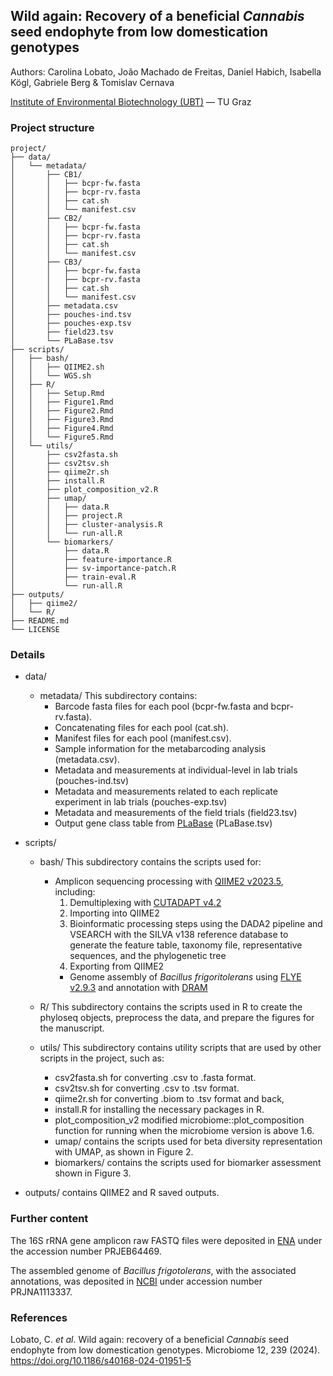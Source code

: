## Wild again: Recovery of a beneficial *Cannabis* seed endophyte from low domestication genotypes
Authors: Carolina Lobato, João Machado de Freitas, Daniel Habich, Isabella Kögl, Gabriele Berg & Tomislav Cernava

[Institute of Environmental Biotechnology (UBT)](https://www.tugraz.at/institute/ubt/home/) — TU Graz


### Project structure
```text
project/
├── data/
│   └── metadata/
│       ├── CB1/
│       │   ├── bcpr-fw.fasta
│       │   ├── bcpr-rv.fasta
│       │   ├── cat.sh
│       │   └── manifest.csv
│       ├── CB2/
│       │   ├── bcpr-fw.fasta
│       │   ├── bcpr-rv.fasta
│       │   ├── cat.sh
│       │   └── manifest.csv
│       ├── CB3/
│       │   ├── bcpr-fw.fasta
│       │   ├── bcpr-rv.fasta
│       │   ├── cat.sh
│       │   └── manifest.csv
│       ├── metadata.csv
│       ├── pouches-ind.tsv
│       ├── pouches-exp.tsv
│       ├── field23.tsv
│       └── PLaBase.tsv
├── scripts/
│   ├── bash/
│   │   ├── QIIME2.sh
│   │   └── WGS.sh
│   ├── R/
│   │   ├── Setup.Rmd
│   │   ├── Figure1.Rmd
│   │   ├── Figure2.Rmd
│   │   ├── Figure3.Rmd
│   │   ├── Figure4.Rmd
│   │   └── Figure5.Rmd
│   └── utils/
│       ├── csv2fasta.sh
│       ├── csv2tsv.sh
│       ├── qiime2r.sh
│       ├── install.R
│       ├── plot_composition_v2.R
│       ├── umap/
│       │   ├── data.R
│       │   ├── project.R
│       │   ├── cluster-analysis.R
│       │   └── run-all.R
│       └── biomarkers/
│           ├── data.R
│           ├── feature-importance.R
│           ├── sv-importance-patch.R
│           ├── train-eval.R 
│           └── run-all.R
├── outputs/
│   ├── qiime2/
│   └── R/
├── README.md
└── LICENSE
```

### Details   
- data/
  - metadata/  This subdirectory contains:
      - Barcode fasta files for each pool (bcpr-fw.fasta and bcpr-rv.fasta).
      - Concatenating files for each pool (cat.sh).
      - Manifest files for each pool (manifest.csv).
      - Sample information for the metabarcoding analysis (metadata.csv).
      - Metadata and measurements at individual-level in lab trials (pouches-ind.tsv)
      - Metadata and measurements related to each replicate experiment in lab trials (pouches-exp.tsv)
      - Metadata and measurements of the field trials (field23.tsv)
      - Output gene class table from [PLaBase](https://plabase.cs.uni-tuebingen.de/pb/plabase.php) (PLaBase.tsv)

- scripts/
  - bash/  This subdirectory contains the scripts used for:
    - Amplicon sequencing processing with [QIIME2 v2023.5](https://qiime2.org/), including:
      1. Demultiplexing with [CUTADAPT v4.2](https://github.com/marcelm/cutadapt)
      2. Importing into QIIME2
      3. Bioinformatic processing steps using the DADA2 pipeline and VSEARCH with the SILVA v138 reference database to generate the feature table, taxonomy file, representative sequences, and the phylogenetic tree
      4. Exporting from QIIME2
      - Genome assembly of *Bacillus frigoritolerans* using [FLYE v2.9.3](https://github.com/mikolmogorov/Flye) and annotation with [DRAM](https://github.com/WrightonLabCSU/DRAM)
    
  - R/  This subdirectory contains the scripts used in R to create the phyloseq objects, preprocess the data, and prepare the figures for the manuscript.
    
  -  utils/  This subdirectory contains utility scripts that are used by other scripts in the project, such as:
      - csv2fasta.sh for converting .csv to .fasta format.
      - csv2tsv.sh for converting .csv to .tsv format.
      - qiime2r.sh for converting .biom to .tsv format and back,
      - install.R for installing the necessary packages in R.
      - plot_composition_v2 modified microbiome::plot_composition function for running when the microbiome version is above 1.6.
      - umap/ contains the scripts used for beta diversity representation with UMAP, as shown in Figure 2.
      - biomarkers/ contains the scripts used for biomarker assessment shown in Figure 3.
   
- outputs/ contains QIIME2 and R saved outputs.
   
### Further content
The 16S rRNA gene amplicon raw FASTQ files were deposited in [ENA](https://www.ebi.ac.uk/ena) under the accession number PRJEB64469.

The assembled genome of *Bacillus frigotolerans*, with the associated annotations, was deposited in [NCBI](https://www.ncbi.nlm.nih.gov/) under accession number PRJNA1113337.

### References
Lobato, C. *et al*. Wild again: recovery of a beneficial *Cannabis* seed endophyte from low domestication genotypes. Microbiome 12, 239 (2024). https://doi.org/10.1186/s40168-024-01951-5
